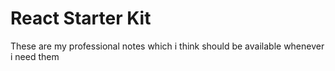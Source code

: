 # React Starter Kit

These are my professional notes which i think should be available whenever i need them